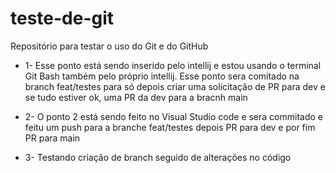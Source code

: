 # teste-de-git
Repositório para testar o uso do Git e do GitHub

* 1- Esse ponto está sendo inserido pelo intellij e estou usando o terminal Git Bash também pelo próprio intellij. Esse ponto sera comitado na branch feat/testes para só depois criar uma solicitação de PR para dev e se tudo estiver ok, uma PR da dev para a bracnh main  

* 2- O ponto 2 está sendo feito no Visual Studio code e sera commitado e feitu um push para a branche feat/testes depois PR para dev e por fim PR para main

* 3- Testando criação de branch seguido de alterações no código